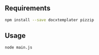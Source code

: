 ## Requirements

```bash
npm install --save docxtemplater pizzip
```

## Usage

```bash
node main.js
```
